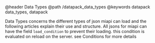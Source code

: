 @header Data Types
@path /datapack_data_types
@keywords datapack data_types, datapack

Data Types concerns the different types of json miapi can load and the following articles explain their use and structure.
All jsons for miapi can have the field
`load_condition` to prevent their loading. this condition is evaluated on reload on the server.
see Conditions for more details